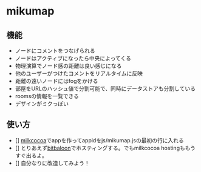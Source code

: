# mikumap

## 機能
- ノードにコメントをつなげられる
- ノードはアクティブになったら中央によってくる
- 物理演算でノード感の距離は良い感じになる
- 他のユーザーがつけたコメントをリアルタイムに反映
- 距離の遠いノードにはfogをかける
- 部屋をURLのハッシュ値で分割可能で、同時にデータストアも分割している
- roomsの情報を一覧できる
- デザインがミクっぽい

## 使い方
- [] [milkcocoa](mlkcca.com)でappを作ってappidをjs/mikumap.jsの最初の行に入れる
- [] とりあえず[bitbaloon](https://www.bitballoon.com/)でホスティングする。でもmilkcocoa hostingももうすぐ出るよ。
- [] 自分なりに改造してみよう！
